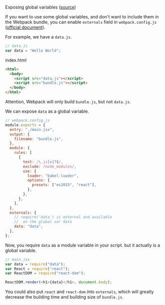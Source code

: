 Exposing global variables ([source](https://github.com/ruanyf/webpack-demos/tree/master/demo14))

If you want to use some global variables, and don't want to include them in the Webpack bundle, you can enable `externals` field in `webpack.config.js` ([official document](https://webpack.js.org/configuration/externals/)).

For example, we have a `data.js`.

```javascript
// data.js
var data = "Hello World";
```

index.html

```html
<html>
  <body>
    <script src="data.js"></script>
    <script src="bundle.js"></script>
  </body>
</html>
```

Attention, Webpack will only build `bundle.js`, but not `data.js`.

We can expose `data` as a global variable.

```javascript
// webpack.config.js
module.exports = {
  entry: "./main.jsx",
  output: {
    filename: "bundle.js",
  },
  module: {
    rules: [
      {
        test: /\.js[x]?$/,
        exclude: /node_modules/,
        use: {
          loader: "babel-loader",
          options: {
            presets: ["es2015", "react"],
          },
        },
      },
    ],
  },
  externals: {
    // require('data') is external and available
    //  on the global var data
    data: "data",
  },
};
```

Now, you require `data` as a module variable in your script. but it actually is a global variable.

```javascript
// main.jsx
var data = require("data");
var React = require("react");
var ReactDOM = require("react-dom");

ReactDOM.render(<h1>{data}</h1>, document.body);
```

You could also put `react` and `react-dom` into `externals`, which will greatly decrease the building time and building size of `bundle.js`.
